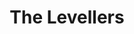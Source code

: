 ---
title: "The Levellers"
summary: "English folk rock band founded in 1988 in Brighton. Members: Mark Chadwick Charlie Heather Jon Sevink Jeremy Cunningham Simon Friend Matt Savage Stephen Boakes Alan Miles"
image: "the-levellers.jpg"
apple_music_artist_url: "None"
wikipedia_url: "none"
---